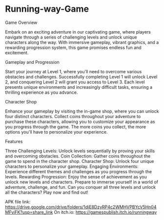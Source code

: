 # Running-way-Game
Game Overview

Embark on an exciting adventure in our captivating game, where players navigate through a series of challenging levels and unlock unique characters along the way. With immersive gameplay, vibrant graphics, and a rewarding progression system, this game promises endless fun and excitement.

Gameplay and Progression

Start your journey at Level 1, where you'll need to overcome various obstacles and challenges. Successfully completing Level 1 will unlock Level 2, and conquering Level 2 will grant you access to Level 3. Each level presents unique environments and increasingly difficult tasks, ensuring a thrilling experience as you advance.

Character Shop

Enhance your gameplay by visiting the in-game shop, where you can unlock four distinct characters. Collect coins throughout your adventure to purchase these characters, allowing you to customize your appearance as you progress through the game. The more coins you collect, the more options you'll have to personalize your experience.

Features

Three Challenging Levels: Unlock levels sequentially by proving your skills and overcoming obstacles.
Coin Collection: Gather coins throughout the game to spend in the character shop.
Character Shop: Unlock four unique characters to personalize your gameplay.
Engaging Environments: Experience different themes and challenges as you progress through the levels.
Rewarding Progression: Enjoy the sense of achievement as you unlock new levels and characters.
Prepare to immerse yourself in a world of adventure, challenge, and fun. Can you conquer all three levels and unlock all the characters? Play now and find out!

APK file link:
https://drive.google.com/drive/folders/1djE8DzyRP4c2WMHVPBYcV5Hn04MFviFK?usp=share_link
On itch.io:
https://gamespublish.itch.io/runningway
